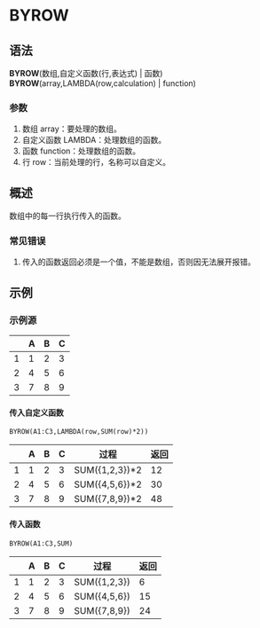 # BYROW
## 语法

**BYROW**(数组,自定义函数(行,表达式) | 函数)        
**BYROW**(array,LAMBDA(row,calculation) | function)

### 参数

1. 数组 array：要处理的数组。
2. 自定义函数 LAMBDA：处理数组的函数。
3. 函数 function：处理数组的函数。
4. 行 row：当前处理的行，名称可以自定义。

## 概述

数组中的每一行执行传入的函数。

### 常见错误

1. 传入的函数返回必须是一个值，不能是数组，否则因无法展开报错。

## 示例

### 示例源

|     | A   | B   | C   |
| --- | --- | --- | --- |
| 1   | 1   | 2   | 3   |
| 2   | 4   | 5   | 6   |
| 3   | 7   | 8   | 9   |

#### 传入自定义函数

```excel
BYROW(A1:C3,LAMBDA(row,SUM(row)*2))
```

|     | A   | B   | C   | 过程            | 返回 |
| --- | --- | --- | --- | --------------- | ---- |
| 1   | 1   | 2   | 3   | SUM({1,2,3})\*2 | 12   |
| 2   | 4   | 5   | 6   | SUM({4,5,6})\*2 | 30   |
| 3   | 7   | 8   | 9   | SUM({7,8,9})\*2 | 48   |

#### 传入函数

```excel
BYROW(A1:C3,SUM)
```

|     | A   | B   | C   | 过程         | 返回 |
| --- | --- | --- | --- | ------------ | ---- |
| 1   | 1   | 2   | 3   | SUM({1,2,3}) | 6    |
| 2   | 4   | 5   | 6   | SUM({4,5,6}) | 15   |
| 3   | 7   | 8   | 9   | SUM({7,8,9}) | 24   |
